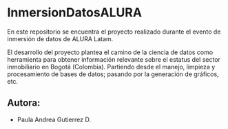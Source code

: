 # InmersionDatosALURA
En este repositorio se encuentra el proyecto realizado durante el evento de inmersión de datos de ALURA Latam.

El desarrollo del proyecto plantea el camino de la ciencia de datos como herramienta para obtener información relevante sobre el estatus del sector inmobiliario en Bogotá (Colombia). Partiendo desde el manejo, limpieza y procesamiento de bases de datos; pasando por la generación de gráficos, etc.

## Autora:
* Paula Andrea Gutierrez D.
